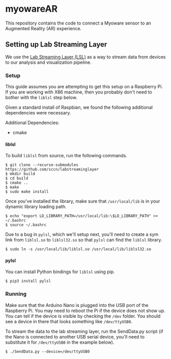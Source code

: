 # myowareAR

This repository contains the code to connect a Myoware sensor to an Augmented Reality (AR) experience.

## Setting up Lab Streaming Layer

We use the [Lab Streaming Layer (LSL)](https://labstreaminglayer.readthedocs.io/) as a way to stream data from devices to our analysis and visualization pipeline.

### Setup

This guide assumes you are attempting to get this setup on a Raspberry Pi.  If you are working with X86 machine, then you probably don't need to bother with the ``liblsl`` step below.

Given a standard install of Raspbian, we found the following additional dependencies were necessary.

Additional Dependencies:
- cmake

#### liblsl

To build ``liblsl`` from source, run the following commands.

```
$ git clone --recurse-submodules https://github.com/sccn/labstreaminglayer
$ mkdir build
$ cd build
$ cmake ..
$ make
$ sudo make install
```

Once you've installed the library, make sure that ``/usr/local/lib`` is in your dynamic library loading path.

```
$ echo "export LD_LIBRARY_PATH=/usr/local/lib:\$LD_LIBRARY_PATH" >> ~/.bashrc
$ source ~/.bashrc
```

Due to a bug in ``pylsl``, which we'll setup next, you'll need to create a sym link from ``liblsl.so`` to ``liblsl32.so`` so that ``pylsl`` can find the ``liblsl`` library.

```
$ sudo ln -s /usr/local/lib/liblsl.so /usr/local/lib/liblsl32.so
```

#### pylsl

You can install Python bindings for ``liblsl`` using pip.

```
$ pip3 install pylsl
```

### Running

Make sure that the Arduino Nano is plugged into the USB port of the Raspberry Pi.  You may need to reboot the Pi if the device does not show up.  You can tell if the device is visible by checking the ``/dev`` folder.  You should see a device in there that looks something like ``/dev/ttyUSB0``.

To stream the data to the lab streaming layer, run the SendData.py script (if the Nano is connected to another USB serial device, you'll need to substitute it for ``/dev/ttyUSB0`` in the example below).

```
$ ./SendData.py --device=/dev/ttyUSB0
```

